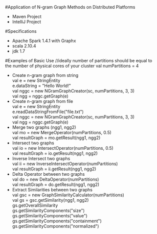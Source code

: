 #Application of N-gram Graph Methods on Distributed Platforms

- Maven Project  
- IntelliJ Project  

#Specifications
- Apache Spark 1.4.1 with Graphx  
- scala 2.10.4  
- jdk 1.7  

#Examples of Basic Use
//ideally number of partitions should be equal to the number of physical cores of your cluster
val numPartitions = 4
- Create n-gram graph from string  
val e = new StringEntity  
e.dataString = "Hello World!"  
val nggc = new NGramGraphCreator(sc, numPartitions, 3, 3)  
val ngg = nggc.getGraph(e)  
- Create n-gram graph from file  
val e = new StringEntity  
e.readDataStringFromFile("file.txt")  
val nggc = new NGramGraphCreator(sc, numPartitions, 3, 3)  
val ngg = nggc.getGraph(e)  
- Merge two graphs (ngg1, ngg2)  
val mo = new MergeOperator(numPartitions, 0.5)  
val resultGraph = mo.getResult(ngg1, ngg2)  
- Intersect two graphs  
val io = new IntersectOperator(numPartitions, 0.5)  
val resultGraph = io.getResult(ngg1, ngg2)  
- Inverse Intersect two graphs  
val ii = new InverseIntersectOperator(numPartitions)  
val resultGraph = ii.getResult(ngg1, ngg2)  
- Delta Operator between two graphs  
val do = new DeltaOperator(numPartitions)  
val resultGraph = do.getResult(ngg1, ngg2)  
- Extract Similarities between two graphs  
val gsc = new GraphSimilarityCalculator(numPartitions)  
val gs = gsc.getSimilarity(ngg1, ngg2)  
gs.getOverallSimilarity  
gs.getSimilarityComponents("size")  
gs.getSimilarityComponents("value")  
gs.getSimilarityComponents("containment")  
gs.getSimilarityComponents("normalized")  
